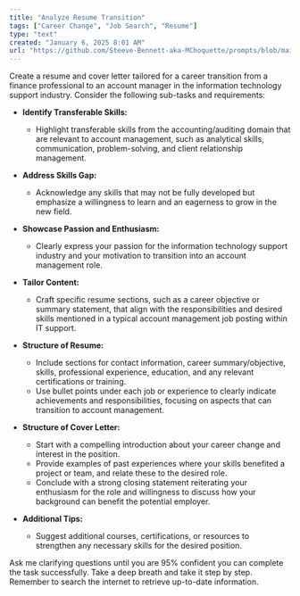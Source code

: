 ```yaml
---
title: "Analyze Resume Transition"
tags: ["Career Change", "Job Search", "Resume"]
type: "text"
created: "January 6, 2025 8:01 AM"
url: "https://github.com/Steeve-Bennett-aka-MChoquette/prompts/blob/main/analyze_resume_transition.md"
---
```


Create a resume and cover letter tailored for a career transition from a finance professional to an account manager in the information technology support industry. Consider the following sub-tasks and requirements:

- **Identify Transferable Skills:**
  - Highlight transferable skills from the accounting/auditing domain that are relevant to account management, such as analytical skills, communication, problem-solving, and client relationship management.
  
- **Address Skills Gap:**
  - Acknowledge any skills that may not be fully developed but emphasize a willingness to learn and an eagerness to grow in the new field.
  
- **Showcase Passion and Enthusiasm:**
  - Clearly express your passion for the information technology support industry and your motivation to transition into an account management role.
  
- **Tailor Content:**
  - Craft specific resume sections, such as a career objective or summary statement, that align with the responsibilities and desired skills mentioned in a typical account management job posting within IT support.
  
- **Structure of Resume:**
  - Include sections for contact information, career summary/objective, skills, professional experience, education, and any relevant certifications or training.
  - Use bullet points under each job or experience to clearly indicate achievements and responsibilities, focusing on aspects that can transition to account management.

- **Structure of Cover Letter:**
  - Start with a compelling introduction about your career change and interest in the position.
  - Provide examples of past experiences where your skills benefited a project or team, and relate these to the desired role.
  - Conclude with a strong closing statement reiterating your enthusiasm for the role and willingness to discuss how your background can benefit the potential employer.

- **Additional Tips:**
  - Suggest additional courses, certifications, or resources to strengthen any necessary skills for the desired position.
  
Ask me clarifying questions until you are 95% confident you can complete the task successfully. Take a deep breath and take it step by step. Remember to search the internet to retrieve up-to-date information.